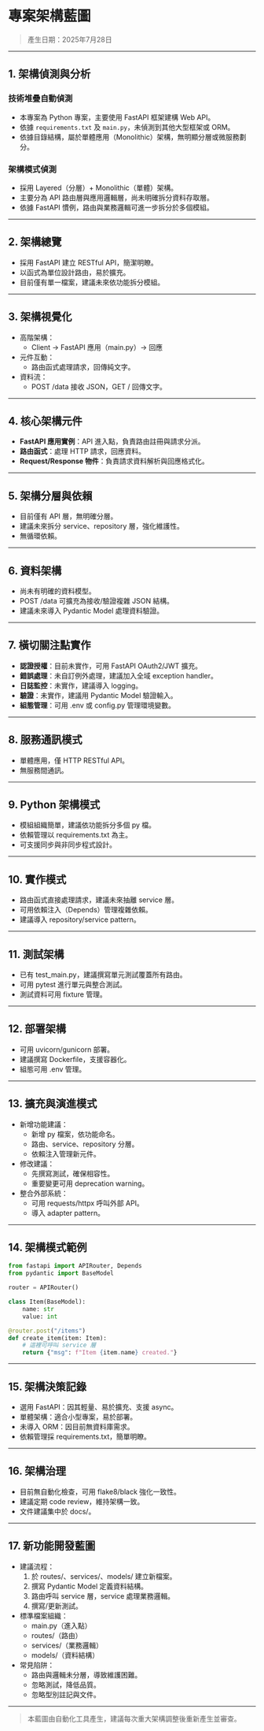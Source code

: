 # 專案架構藍圖

> 產生日期：2025年7月28日

---

## 1. 架構偵測與分析

### 技術堆疊自動偵測
- 本專案為 Python 專案，主要使用 FastAPI 框架建構 Web API。
- 依據 `requirements.txt` 及 `main.py`，未偵測到其他大型框架或 ORM。
- 依據目錄結構，屬於單體應用（Monolithic）架構，無明顯分層或微服務劃分。

### 架構模式偵測
- 採用 Layered（分層）+ Monolithic（單體）架構。
- 主要分為 API 路由層與應用邏輯層，尚未明確拆分資料存取層。
- 依據 FastAPI 慣例，路由與業務邏輯可進一步拆分於多個模組。

---

## 2. 架構總覽
- 採用 FastAPI 建立 RESTful API，簡潔明瞭。
- 以函式為單位設計路由，易於擴充。
- 目前僅有單一檔案，建議未來依功能拆分模組。

---

## 3. 架構視覺化
- 高階架構：
  - Client → FastAPI 應用（main.py）→ 回應
- 元件互動：
  - 路由函式處理請求，回傳純文字。
- 資料流：
  - POST /data 接收 JSON，GET / 回傳文字。

---

## 4. 核心架構元件
- **FastAPI 應用實例**：API 進入點，負責路由註冊與請求分派。
- **路由函式**：處理 HTTP 請求，回應資料。
- **Request/Response 物件**：負責請求資料解析與回應格式化。

---

## 5. 架構分層與依賴
- 目前僅有 API 層，無明確分層。
- 建議未來拆分 service、repository 層，強化維護性。
- 無循環依賴。

---

## 6. 資料架構
- 尚未有明確的資料模型。
- POST /data 可擴充為接收/驗證複雜 JSON 結構。
- 建議未來導入 Pydantic Model 處理資料驗證。

---

## 7. 橫切關注點實作
- **認證授權**：目前未實作，可用 FastAPI OAuth2/JWT 擴充。
- **錯誤處理**：未自訂例外處理，建議加入全域 exception handler。
- **日誌監控**：未實作，建議導入 logging。
- **驗證**：未實作，建議用 Pydantic Model 驗證輸入。
- **組態管理**：可用 .env 或 config.py 管理環境變數。

---

## 8. 服務通訊模式
- 單體應用，僅 HTTP RESTful API。
- 無服務間通訊。

---

## 9. Python 架構模式
- 模組組織簡單，建議依功能拆分多個 py 檔。
- 依賴管理以 requirements.txt 為主。
- 可支援同步與非同步程式設計。

---

## 10. 實作模式
- 路由函式直接處理請求，建議未來抽離 service 層。
- 可用依賴注入（Depends）管理複雜依賴。
- 建議導入 repository/service pattern。

---

## 11. 測試架構
- 已有 test_main.py，建議撰寫單元測試覆蓋所有路由。
- 可用 pytest 進行單元與整合測試。
- 測試資料可用 fixture 管理。

---

## 12. 部署架構
- 可用 uvicorn/gunicorn 部署。
- 建議撰寫 Dockerfile，支援容器化。
- 組態可用 .env 管理。

---

## 13. 擴充與演進模式
- 新增功能建議：
  - 新增 py 檔案，依功能命名。
  - 路由、service、repository 分層。
  - 依賴注入管理新元件。
- 修改建議：
  - 先撰寫測試，確保相容性。
  - 重要變更可用 deprecation warning。
- 整合外部系統：
  - 可用 requests/httpx 呼叫外部 API。
  - 導入 adapter pattern。

---

## 14. 架構模式範例
```python
from fastapi import APIRouter, Depends
from pydantic import BaseModel

router = APIRouter()

class Item(BaseModel):
    name: str
    value: int

@router.post("/items")
def create_item(item: Item):
    # 這裡可呼叫 service 層
    return {"msg": f"Item {item.name} created."}
```

---

## 15. 架構決策記錄
- 選用 FastAPI：因其輕量、易於擴充、支援 async。
- 單體架構：適合小型專案，易於部署。
- 未導入 ORM：因目前無資料庫需求。
- 依賴管理採 requirements.txt，簡單明瞭。

---

## 16. 架構治理
- 目前無自動化檢查，可用 flake8/black 強化一致性。
- 建議定期 code review，維持架構一致。
- 文件建議集中於 docs/。

---

## 17. 新功能開發藍圖
- 建議流程：
  1. 於 routes/、services/、models/ 建立新檔案。
  2. 撰寫 Pydantic Model 定義資料結構。
  3. 路由呼叫 service 層，service 處理業務邏輯。
  4. 撰寫/更新測試。
- 標準檔案組織：
  - main.py（進入點）
  - routes/（路由）
  - services/（業務邏輯）
  - models/（資料結構）
- 常見陷阱：
  - 路由與邏輯未分層，導致維護困難。
  - 忽略測試，降低品質。
  - 忽略型別註記與文件。

---

> 本藍圖由自動化工具產生，建議每次重大架構調整後重新產生並審查。
